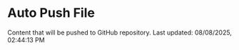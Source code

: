 # Auto Push File

Content that will be pushed to GitHub repository.
Last updated: 08/08/2025, 02:44:13 PM